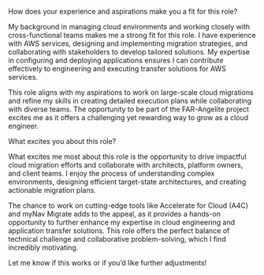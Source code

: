 How does your experience and aspirations make you a fit for this role?

My background in managing cloud environments and working closely with cross-functional teams makes me a strong fit for this role. I have experience with AWS services, designing and implementing migration strategies, and collaborating with stakeholders to develop tailored solutions. My expertise in configuring and deploying applications ensures I can contribute effectively to engineering and executing transfer solutions for AWS services.

This role aligns with my aspirations to work on large-scale cloud migrations and refine my skills in creating detailed execution plans while collaborating with diverse teams. The opportunity to be part of the FAR-Angelite project excites me as it offers a challenging yet rewarding way to grow as a cloud engineer.

What excites you about this role?

What excites me most about this role is the opportunity to drive impactful cloud migration efforts and collaborate with architects, platform owners, and client teams. I enjoy the process of understanding complex environments, designing efficient target-state architectures, and creating actionable migration plans.

The chance to work on cutting-edge tools like Accelerate for Cloud (A4C) and myNav Migrate adds to the appeal, as it provides a hands-on opportunity to further enhance my expertise in cloud engineering and application transfer solutions. This role offers the perfect balance of technical challenge and collaborative problem-solving, which I find incredibly motivating.

Let me know if this works or if you’d like further adjustments!